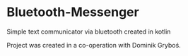 # Bluetooth-Messenger
Simple text communicator via bluetooth created in kotlin

Project was created in a co-operation with Dominik Gryboś.
